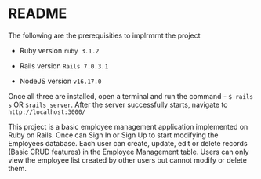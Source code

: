 # README

The following are the prerequisities to implrmrnt the project
* Ruby version ```ruby 3.1.2```

* Rails version ```Rails 7.0.3.1```
  
* NodeJS version ```v16.17.0```
  
Once all three are installed, open a terminal and run the command - 
```$ rails s``` OR ```$rails server```.
After the server successfully starts, navigate to ```http://localhost:3000/``` 

This project is a basic employee management application implemented on Ruby on Rails.
Once can Sign In or Sign Up to start modifying the Employees database. 
Each user can create, update, edit or delete records (Basic CRUD features) in the Employee Management table. Users can only view the employee list created by other users but cannot modify or delete them.
